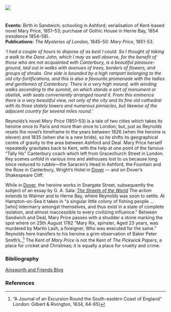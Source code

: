 <a href="https://dev.visual-essays.app"><img src="https://dev-visual-essays.netlify.app/images/ve-button.png"></a> 
<param ve-config title="G. W. M. Reynolds (1814 – 1879)" author="Peter Merchant" layout="vtl" banner="/images/banners/19c.jpg">

<param ve-entity eid="Q17647042" aliases="Dane John">
<param ve-entity eid="Q26163" aliases="Sandwich">
<param ve-entity eid="Q725261" aliases="Ashford">
<param ve-entity eid="Q929286" aliases="Herne Bay">
<param ve-entity eid="Q1011096" aliases="Deal">
<param ve-entity eid="Q179224" aliases="Dover">
<param ve-entity eid="Q5646148" aliases="Hampton-on-Sea">
<param ve-entity eid="Q29303" aliases="Canterbury">
<param ve-entity eid="Q26550125" aliases="Snargate Street">
<param ve-entity eid="Q2551894" aliases="Walmer">

#

**Events:** Birth in Sandwich; schooling in Ashford; serialisation of Kent-based novel Mary Price, 1851–53; purchase of Gothic House in Herne Bay, 1854 (residence 1854–58).   
**Publications:** _The Mysteries of London,_ 1845-50: _Mary Price_, 1851-53.   
<param ve-image url="https://stor.artstor.org/stor/3087858b-da37-4628-9bf4-b8ea685e6b71" label="Sandwich">
<param ve-image url="https://upload.wikimedia.org/wikipedia/commons/5/5d/G_W_M_Reynolds_Author.jpg" label="G. W. M. Reynolds" attribution="White, Public domain, via Wikimedia Commons">
<param ve-map center="Q26163" zoom="10">
<param ve-map center="Q725261" zoom="10">
<param ve-map center="Q929286" zoom="10">

_‘I had a couple of hours to dispose of as best I could. So I thought of taking a walk to the Dane John, which I may as well observe, for the benefit of those who are not acquainted with Canterbury, is a beautiful pleasure-ground, laid out in walks with avenues of trees, borders of flowers, and groups of shrubs. One side is bounded by a high rampart belonging to the old city-fortifications, and this is also a favourite promenade with the ladies and gentlemen of Canterbury. There is a very high mound, with winding walks ascending to the summit, on which stands a sort of monument or obelisk, with seats conveniently arranged round it. From this eminence there is a very beautiful view, not only of the city and its fine old cathedral with its three stately towers and numerous pinnacles, but likewise of the adjacent country for several miles round.’_
<param ve-image url="https://upload.wikimedia.org/wikipedia/commons/8/86/Londres%2C_Edimburgo%2C_Dubl%C3%ADn%2C_1886_107393_%284100573256%29.jpg" label=Dane John Gardens, 1886" attribution="Fondo Antiguo de la Biblioteca de la Universidad de Sevilla from Sevilla, España, CC BY 2.0, via Wikimedia Commons">
<param ve-image url="https://upload.wikimedia.org/wikipedia/commons/4/41/Dane_John_gardens_-_geograph.org.uk_-_746465.jpg" label="Dane John gardens, Canterbury" attribution="David Mills">
<param ve-map center="Q17647042" zoom="10">

Reynolds’s novel _Mary Price_ (1851–53) is a tale of two cities which takes its heroine once to Paris and more than once to London; but, just as Reynolds resets the novel’s timeframe to the years between 1826 (when the heroine is eleven) and 1835 (when she is a new bride), so he shifts its geographical centre of gravity to the area between Ashford and Deal. Mary Price herself repeatedly gravitates back to Kent, with the help at one point of the famous “Tally Ho” Canterbury coach which left from Gracechurch Street in London. Key scenes unfold in various inns and alehouses lost to us because long since reduced to rubble—the Saracen’s Head in Ashford, the Fountain and the Rose in Canterbury, Wright’s Hotel in [Dover](/dickens/19c-dover) — and on Dover’s Shakespeare Cliff. 
<param ve-image url="images/Mary Price on Dover Beach.jpg" label="Mary Price on Dover Beach">
<param ve-image url="https://upload.wikimedia.org/wikipedia/commons/2/29/Shakespeare_Cliff%2C_Dover%2C_1849_RMG_BHC1212.tiff" label="Shakespeares Cliff, Dover" attribution="Clarkson Frederick Stanfield, Public domain, via Wikimedia Commons">
<param ve-image url="/dickens/images/TurnerDoverD18185410.jpg" label="Joseph Mallord William Turner, ‘Dover ’, c.1825" attribution="digital image © Tate released under Creative Commons CC-BY-NC-ND">
<param ve-map center="Q725261" zoom="10">
<param ve-map center="Q1011096" zoom="10">
<param ve-map center="Q23298" zoom="10">
<param ve-map center="Q29303" zoom="10">

While in [Dover](/dickens/19c-dover), the heroine works in Snargate Street, subsequently the subject of an essay by G. A. Sala: [_The Streets of the World_](https://search.proquest.com/britishperiodicals/docview/6520718/fulltextPDF/88A85DA9A4A94A39PQ/3?accountid=9869) The action extends to Walmer and to Herne Bay, where Reynolds was soon to settle. At Hampton-on-Sea it takes in “a singular little colony of fishing people … [who] intermarry amongst themselves, and thus exist in a state of complete isolation, and almost inaccessible to every civilizing influence.”  Between Sandwich and Deal, Mary Price passes with a shudder a stone marking the spot where on 25th August 1782 “Mary Rix, spinster, Aged 23 years, was murdered by Martin Lash, a foreigner, Who was executed for the same.” Reynolds here transfers to his heroine a grim observation of Baker Peter Smith’s.,[^ref1] The Kent of _Mary Price_ is not the Kent of _The Pickwick Papers_, a place for cricket and Christmas; it is equally a place for cruelty and crime.
<param ve-image url="https://stor.artstor.org/stor/1f7f1801-76e2-4b52-8fa1-996e0d735573" label="Snargate Street Dover, 1830" attribution="Drawn by G. Shepherd">
<param ve-map center="Q26551025" zoom="10">
<param ve-map center="Q2551894" zoom="10">
<param ve-map center="Q179224" zoom="10">
<param ve-map center="Q929286" zoom="10">
<param ve-map center="Q5646148" zoom="10">
<param ve-map center="Q26163" zoom="10">
<param ve-map center="Q1011096" zoom="10">


### Bibiliography

[Ainsworth and Friends Blog](https://ainsworthandfriends.wordpress.com/2013/02/13/the-man-who-wasnt-dickens/)

### References

[^ref1]: “A Journal of an Excursion Round the South-eastern Coast of England“ London: Gilbert & Rivington, 1834, 64-65)
